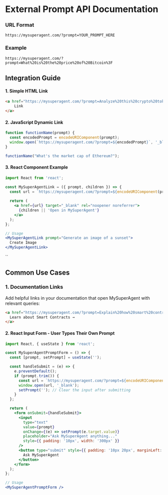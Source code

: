 # External Prompt API Documentation

### URL Format

```
https://mysuperagent.com/?prompt=YOUR_PROMPT_HERE
```

### Example

```
https://mysuperagent.com/?prompt=What%20is%20the%20price%20of%20Bitcoin%3F
```

## Integration Guide

#### 1. Simple HTML Link

```html
<a href="https://mysuperagent.com/?prompt=Analyze%20this%20crypto%20token">
    Link
</a>
```

#### 2. JavaScript Dynamic Link

```javascript
function functionName(prompt) {
  const encodedPrompt = encodeURIComponent(prompt);
  window.open(`https://mysuperagent.com/?prompt=${encodedPrompt}`, '_blank');
}

functionName("What's the market cap of Ethereum?");
```

#### 3. React Component Example

```jsx
import React from 'react';

const MySuperAgentLink = ({ prompt, children }) => {
  const url = `https://mysuperagent.com/?prompt=${encodeURIComponent(prompt)}`;
  
  return (
    <a href={url} target="_blank" rel="noopener noreferrer">
      {children || 'Open in MySuperAgent'}
    </a>
  );
};

// Usage
<MySuperAgentLink prompt="Generate an image of a sunset">
  Create Image
</MySuperAgentLink>
```
``
## Common Use Cases

### 1. Documentation Links

Add helpful links in your documentation that open MySuperAgent with relevant queries:

```html
<a href="https://mysuperagent.com/?prompt=Explain%20how%20smart%20contracts%20work">
  Learn about Smart Contracts →
</a>
```

#### 2. React Input Form - User Types Their Own Prompt

```jsx
import React, { useState } from 'react';

const MySuperAgentPromptForm = () => {
  const [prompt, setPrompt] = useState('');

  const handleSubmit = (e) => {
    e.preventDefault();
    if (prompt.trim()) {
      const url = `https://mysuperagent.com/?prompt=${encodeURIComponent(prompt)}`;
      window.open(url, '_blank');
      setPrompt(''); // Clear the input after submitting
    }
  };

  return (
    <form onSubmit={handleSubmit}>
      <input
        type="text"
        value={prompt}
        onChange={(e) => setPrompt(e.target.value)}
        placeholder="Ask MySuperAgent anything..."
        style={{ padding: '10px', width: '300px' }}
      />
      <button type="submit" style={{ padding: '10px 20px', marginLeft: '10px' }}>
        Ask MySuperAgent
      </button>
    </form>
  );
};

// Usage
<MySuperAgentPromptForm />
```


